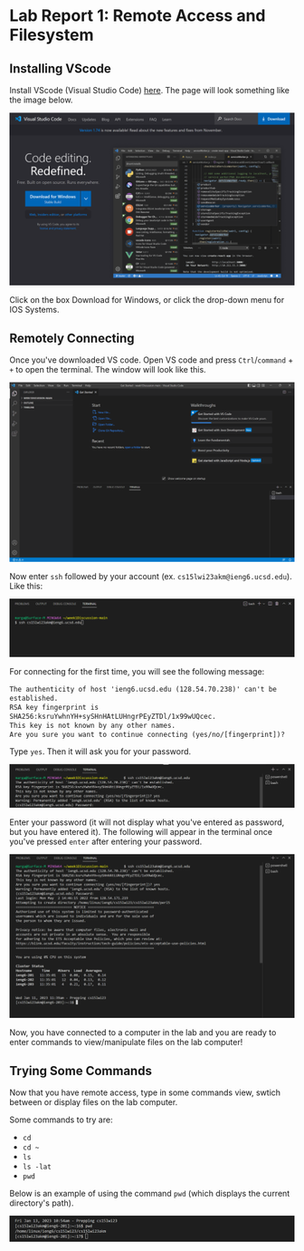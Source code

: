 Lab Report 1: Remote Access and Filesystem
==========================================

Installing VScode
-----------------
Install VScode (Visual Studio Code) [here](https://code.visualstudio.com/). The page will look something like the image below.

![Image](https://github.com/m5luo/cse15l-lab-reports/blob/bde73dd46a5bfe5f3403eb09a4fb514762416420/labreport1/downloading_vscode.png)

Click on the box Download for Windows, or click the drop-down menu for IOS Systems.

Remotely Connecting
-------------------
Once you've downloaded VS code. Open VS code and press `Ctrl`/`command` + `+` to open the terminal. The window will look like this.

![Image](https://github.com/m5luo/cse15l-lab-reports/blob/bde73dd46a5bfe5f3403eb09a4fb514762416420/labreport1/open_terminal.png)


Now enter `ssh` followed by your account (ex. `cs15lwi23akm@ieng6.ucsd.edu`). Like this:

![Image](https://github.com/m5luo/cse15l-lab-reports/blob/bde73dd46a5bfe5f3403eb09a4fb514762416420/labreport1/sign_in.png)

For connecting for the first time, you will see the following message:

```
The authenticity of host 'ieng6.ucsd.edu (128.54.70.238)' can't be established.
RSA key fingerprint is SHA256:ksruYwhnYH+sySHnHAtLUHngrPEyZTDl/1x99wUQcec.
This key is not known by any other names.
Are you sure you want to continue connecting (yes/no/[fingerprint])?
```

Type `yes`. Then it will ask you for your password. 

![Image](https://github.com/m5luo/cse15l-lab-reports/blob/bde73dd46a5bfe5f3403eb09a4fb514762416420/labreport1/enter_password.png)

Enter your password (it will not display what you've entered as password, but you have entered it). The following will appear in the terminal once you've pressed `enter` after entering your password.

![Image](https://github.com/m5luo/cse15l-lab-reports/blob/bde73dd46a5bfe5f3403eb09a4fb514762416420/labreport1/remotely_connected.png)


Now, you have connected to a computer in the lab and you are ready to enter commands to view/manipulate files on the lab computer!



Trying Some Commands
--------------------

Now that you have remote access, type in some commands view, swtich between or display files on the lab computer.

Some commands to try are:
* `cd`
* `cd ~ `
* `ls`
* `ls -lat`
* `pwd`

Below is an example of using the command `pwd` (which displays the current directory's path).

![Image](https://github.com/m5luo/cse15l-lab-reports/blob/bde73dd46a5bfe5f3403eb09a4fb514762416420/labreport1/try_pwd.png)
